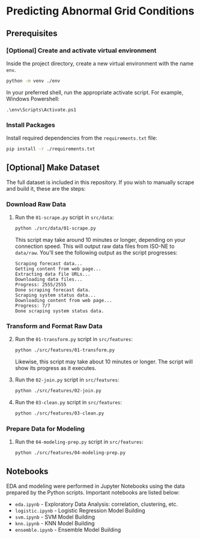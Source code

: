 # Predicting Abnormal Grid Conditions

## Prerequisites

### [Optional] Create and activate virtual environment

Inside the project directory, create a new virtual environment with the name `env`.   
```sh 
python -m venv ./env
```

In your preferred shell, run the appropriate activate script. For example, Windows Powershell:
```
.\env\Scripts\Activate.ps1
```
   
### Install Packages

Install required dependencies from the `requirements.txt` file:
```sh
pip install -r ./requirements.txt
```

## [Optional] Make Dataset

The full dataset is included in this repository. If you wish to manually scrape and build it, these are the steps:

### Download Raw Data

1. Run the `01-scrape.py` script in `src/data`:
   ```sh
   python ./src/data/01-scrape.py
   ```
   This script may take around 10 minutes or longer, depending on your connection speed. This will output raw data files from ISO-NE to `data/raw`. You'll see the following output as the script progresses:

   ```
   Scraping forecast data...
   Getting content from web page...
   Extracting data file URLs...
   Downloading data files...
   Progress: 2555/2555
   Done scraping forecast data.
   Scraping system status data...
   Downloading content from web page...
   Progress: 7/7
   Done scraping system status data.
   ```

### Transform and Format Raw Data

2. Run the `01-transform.py` script in `src/features`:
   ```sh
   python ./src/features/01-transform.py
   ```
   
   Likewise, this script may take about 10 minutes or longer. The script will show its progress as it executes.

3. Run the `02-join.py` script in `src/features`:
   ```sh
   python ./src/features/02-join.py
   ```

4. Run the `03-clean.py` script in `src/features`:
     ```sh
   python ./src/features/03-clean.py
   ```

### Prepare Data for Modeling

1. Run the `04-modeling-prep.py` script in `src/features`:
     ```sh
   python ./src/features/04-modeling-prep.py

## Notebooks

EDA and modeling were performed in Jupyter Notebooks using the data prepared by the Python scripts. Important notebooks are listed below:

* `eda.ipynb` - Exploratory Data Analysis: correlation, clustering, etc.
* `logistic.ipynb` - Logistic Regression Model Building
* `svm.ipynb` - SVM Model Building
* `knn.ipynb` - KNN Model Building
* `ensemble.ipynb` - Ensemble Model Building
